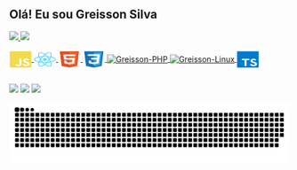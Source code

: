 ## Olá! Eu sou Greisson Silva 
 <div>
  <a href="https://github.com/greisson182">
  <img height="180em" src="https://github-readme-stats.vercel.app/api?username=greisson182&show_icons=true&theme=dark&include_all_commits=true&count_private=true"/>
  <img height="180em" src="https://github-readme-stats.vercel.app/api/top-langs/?username=greisson182&layout=compact&langs_count=7&theme=dark"/>
</div>
<div style="display: inline_block"><br>
  <img align="center" alt="Greisson-Js" height="30" width="40" src="https://raw.githubusercontent.com/devicons/devicon/master/icons/javascript/javascript-plain.svg">
  
  <img align="center" alt="Greisson-React" height="30" width="40" src="https://raw.githubusercontent.com/devicons/devicon/master/icons/react/react-original.svg">
  <img align="center" alt="Greisson-HTML" height="30" width="40" src="https://raw.githubusercontent.com/devicons/devicon/master/icons/html5/html5-original.svg">
  <img align="center" alt="Greisson-CSS" height="30" width="40" src="https://raw.githubusercontent.com/devicons/devicon/master/icons/css3/css3-original.svg">
  <img align="center" alt="Greisson-PHP" height="30" width="40" src="https://upload.wikimedia.org/wikipedia/commons/3/31/Webysther_20160423_-_Elephpant.svg">
  <img align="center" alt="Greisson-Linux" height="30" width="40" src="https://upload.wikimedia.org/wikipedia/commons/b/b0/NewTux.svg">
 <img align="center" alt="Greisson-Ts" height="30" width="40" src="https://raw.githubusercontent.com/devicons/devicon/master/icons/typescript/typescript-plain.svg">
 
 
 
</div>
  
  ##
 
<div> 
  <a href="https://www.youtube.com/channel/UCzLKwdBjt6Z5C3v5DA_e1rw/videos" target="_blank"><img src="https://img.shields.io/badge/YouTube-FF0000?style=for-the-badge&logo=youtube&logoColor=white" target="_blank"></a>
  <a href = "mailto:greisson@bootweb.com.br"><img src="https://img.shields.io/badge/-Gmail-%23333?style=for-the-badge&logo=gmail&logoColor=white" target="_blank"></a>
  <a href="https://www.linkedin.com/in/greisson-silva-a4a46896/" target="_blank"><img src="https://img.shields.io/badge/-LinkedIn-%230077B5?style=for-the-badge&logo=linkedin&logoColor=white" target="_blank"></a> 
 
  ![Snake animation](https://github.com/greisson182/greisson182/blob/main/github-contribution-grid-snake.svg)
 
</div>
